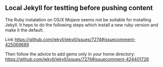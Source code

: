 ## Local Jekyll for testting before pushing content

The Ruby instalation on OS/X Mojave seems not be suitable for installing
Jekyll. It heps to do the following steps which install a new ruby version
and make it the default.

Link https://github.com/jekyll/jekyll/issues/7274#issuecomment-425069689

Then follow the advice to add gems only in your home directory:
https://github.com/jekyll/jekyll/issues/7274#issuecomment-424401726

